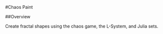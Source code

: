 #Chaos Paint

##Overview

Create fractal shapes using the chaos game, the L-System, and Julia sets.  